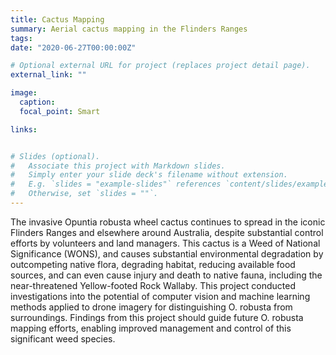 ```yaml
---
title: Cactus Mapping
summary: Aerial cactus mapping in the Flinders Ranges
tags:
date: "2020-06-27T00:00:00Z"

# Optional external URL for project (replaces project detail page).
external_link: ""

image:
  caption: 
  focal_point: Smart

links:


# Slides (optional).
#   Associate this project with Markdown slides.
#   Simply enter your slide deck's filename without extension.
#   E.g. `slides = "example-slides"` references `content/slides/example-slides.md`.
#   Otherwise, set `slides = ""`.
---
```


The invasive Opuntia robusta wheel cactus continues to spread in the iconic Flinders Ranges and elsewhere around Australia, despite substantial control efforts by volunteers and land managers. This cactus is a Weed of National Significance (WONS), and causes substantial environmental degradation by outcompeting native flora, degrading habitat, reducing available food sources, and can even cause injury and death to native fauna, including the near-threatened Yellow-footed Rock Wallaby.
This project conducted investigations into the potential of computer vision and machine learning methods applied to drone imagery for distinguishing O. robusta from surroundings. Findings from this project should guide future O. robusta mapping efforts, enabling improved management and control of this significant weed species.

